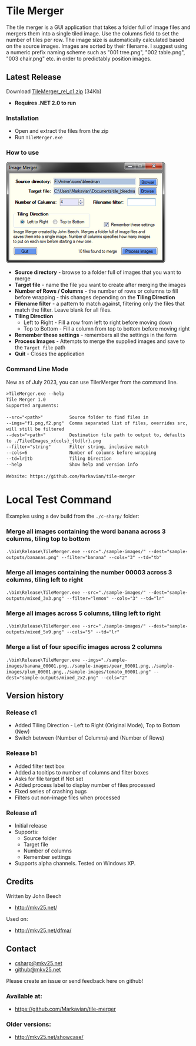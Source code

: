 Tile Merger
===========

The tile merger is a GUI application that takes a folder full of image files and mergers them into a single tiled image. Use the columns field to set the number of tiles per row. The image size is automatically calculated based on the source images. Images are sorted by their filename. I suggest using a numeric prefix naming scheme such as "001 tree.png", "002 table.png", "003 chair.png" etc. in order to predictably position images.

Latest Release
--------------
Download [TileMerger_rel_c1.zip](https://cdn.rawgit.com/Markavian/tile-merger/bb84593c5712c202e2c602a40f13bf8234361b4b/c-sharp/releases/TileMerger_rel_c1.zip) (34Kb)

* **Requires .NET 2.0 to run**

### Installation
* Open and extract the files from the zip
* Run `TileMerger.exe`

### How to use

![image](./c-sharp/build/2011-11-29%20Tile%20Merger%20preview%20c1.png)

* **Source directory** - browse to a folder full of images that you want to merge
* **Target file** - name the file you want to create after merging the images
* **Number of Rows / Columns** - the number of rows or columns to fill before wrapping - this changes depending on the **Tiling Direction**
* **Filename filter** - a pattern to match against, filtering only the files that match the filter. Leave blank for all files.
* **Tiling Direction** 
  * Left to Right - Fill a row from left to right before moving down
  * Top to Bottom - Fill a column from top to bottom before moving right
* **Remember these settings** - remembers all the settings in the form
* **Process Images** - Attempts to merge the supplied images and save to the `Target file` path
* **Quit** - Closes the application


### Command Line Mode

New as of July 2023, you can use TilerMerger from the command line.

```
>TileMerger.exe --help
Tile Merger 1.0
Supported arguments:

--src="<path>"          Source folder to find files in
--imgs="f1.png,f2.png"  Comma separated list of files, overrides src, will still be filtered
--dest="<path>"         Destination file path to output to, defaults to ./TiledImages_x{cols}_{td|lr}.png
--filter="string"       Filter string, inclusive match
--cols=6                Number of columns before wrapping
--td=lr|tb              Tiling Direction
--help                  Show help and version info

Website: https://github.com/Markavian/tile-merger
```

# Local Test Command

Examples using a dev build from the `./c-sharp/` folder:

### Merge all images containing the word banana across 3 columns, tiling top to bottom

```
.\bin\Release\TileMerger.exe --src="./sample-images/" --dest="sample-outputs/bananas.png" --filter="banana" --cols="3" --td="tb"
```

### Merge all images containing the number 00003 across 3 columns, tiling left to right

```
.\bin\Release\TileMerger.exe --src="./sample-images/" --dest="sample-outputs/mixed_3x3.png" --filter="lemon" --cols="3" --td="lr"
```

### Merge all images across 5 columns, tiling left to right

```
.\bin\Release\TileMerger.exe --src="./sample-images/" --dest="sample-outputs/mixed_5x9.png" --cols="5" --td="lr"
```

### Merge a list of four specific images across 2 columns

```
.\bin\Release\TileMerger.exe --imgs="./sample-images/banana_00001.png,./sample-images/pear_00001.png,./sample-images/plum_00001.png,./sample-images/tomato_00001.png" --dest="sample-outputs/mixed_2x2.png" --cols="2"
```

Version history
---------------

### Release c1 
* Added Tiling Direction - Left to Right (Original Mode), Top to Bottom (New)
* Switch between (Number of Columns) and (Number of Rows)

### Release b1
* Added filter text box
* Added a tooltips to number of columns and filter boxes
* Asks for file target if Not set
* Added process label to display number of files processed
* Fixed series of crashing bugs
* Filters out non-image files when processed

### Release a1
* Initial release
* Supports:
  * Source folder
  * Target file
  * Number of columns
  * Remember settings
* Supports alpha channels. Tested on Windows XP.

Credits
-------
Written by John Beech
* http://mkv25.net/

Used on:
* http://mkv25.net/dfma/

Contact
-------
* csharp@mkv25.net
* github@mkv25.net

Please create an issue or send feedback here on github!

### Available at:
* https://github.com/Markavian/tile-merger

### Older versions:
* http://mkv25.net/showcase/


